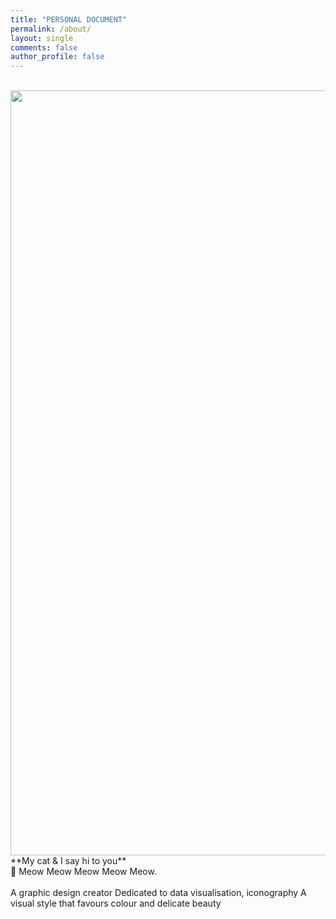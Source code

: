 ```yaml
---
title: "PERSONAL DOCUMENT"
permalink: /about/
layout: single
comments: false
author_profile: false
---
```

<br>
<img src="/assets/img.2023-04-17 01.02.48.jpg" width="1224px" class="center">
<br>
**My cat & I say hi to you**
<br>
🐾 Meow Meow Meow Meow Meow.
<br>
<br>
A graphic design creator
Dedicated to data visualisation, iconography
A visual style that favours colour and delicate beauty


